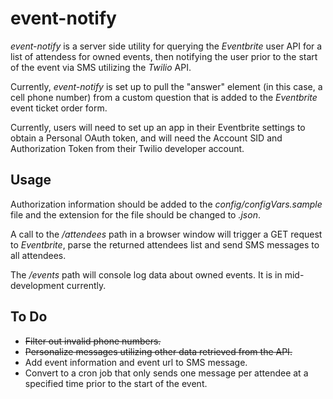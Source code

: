 # event-notify

*event-notify* is a server side utility for querying the *Eventbrite* user API for a list of attendess for owned events, then notifying the user prior to the start of the event via SMS utilizing the *Twilio* API.

Currently, *event-notify* is set up to pull the "answer" element (in this case, a cell phone number) from a custom question that is added to the *Eventbrite* event ticket order form. 

Currently, users will need to set up an app in their Eventbrite settings to obtain a Personal OAuth token, and will need the Account SID and Authorization Token from their Twilio developer account.

## Usage

Authorization information should be added to the *config/configVars.sample* file and the extension for the file should be changed to *.json*.

A call to the */attendees* path in a browser window will trigger a GET request to *Eventbrite*, parse the returned attendees list and send SMS messages to all attendees.

The */events* path will console log data about owned events. It is in mid-development currently. 

## To Do

+ ~~Filter out invalid phone numbers.~~
+ ~~Personalize messages utilizing other data retrieved from the API.~~
+ Add event information and event url to SMS message.
+ Convert to a cron job that only sends one message per attendee at a specified time prior to the start of the event.
